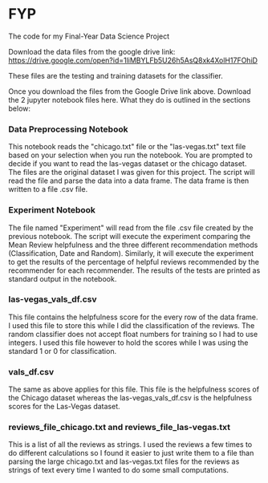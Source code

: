 # FYP
The code for my Final-Year Data Science Project

Download the data files from the google drive link: https://drive.google.com/open?id=1liMBYLFb5U26h5AsQ8xk4XolH17FOhiD

These files are the testing and training datasets for the classifier.

Once you download the files from the Google Drive link above. Download the 2 jupyter notebook files here. What they do is outlined in the sections below:

### Data Preprocessing Notebook

This notebook reads the "chicago.txt" file or the "las-vegas.txt" text file based on your selection when you run the notebook. You are prompted to decide if you want to read the las-vegas dataset or the chicago dataset. The files are the original dataset I was given for this project. The script will read the file and parse the data into a data frame. The data frame is then written to a file .csv file.

### Experiment Notebook
The file named "Experiment" will read from the file .csv file created by the previous notebook. The script will execute the experiment comparing the Mean Review helpfulness and the three different recommendation methods (Classification, Date and Random). Similarly, it will execute the experiment to get the results of the percentage of helpful reviews recommended by the recommender for each recommender. The results of the tests are printed as standard output in the notebook. 


### las-vegas_vals_df.csv

This file contains the helpfulness score for the every row of the data frame. I used this file to store this while I did the classification of the reviews. The random classifier does not accept float numbers for training so I had to use integers. I used this file however to hold the scores while I was using the standard 1 or 0 for classification.

### vals_df.csv

The same as above applies for this file. This file is the helpfulness scores of the Chicago dataset whereas the las-vegas_vals_df.csv is the helpfulness scores for the Las-Vegas dataset.

### reviews_file_chicago.txt and reviews_file_las-vegas.txt 

This is a list of all the reviews as strings. I used the reviews a few times to do different calculations so I found it easier to just write them to a file than parsing the large chicago.txt and las-vegas.txt files for the reviews as strings of text every time I wanted to do some small computations.

